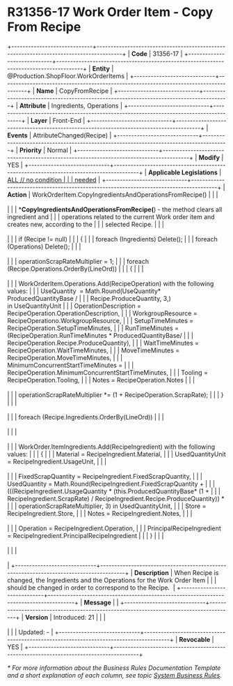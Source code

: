 ﻿---
erp.type: front-end-business-rule
erp.entity: Production.ShopFloor.WorkOrderItems
---

# R31356-17 Work Order Item  - Copy From Recipe
+-----------------------------+---------------------------------------------------------------------------------------+
| **Code**                    | 31356-17                                                                              |
+-----------------------------+---------------------------------------------------------------------------------------+
| **Entity**                  | @Production.ShopFloor.WorkOrderItems                                                  |
+-----------------------------+---------------------------------------------------------------------------------------+
| **Name**                    | CopyFromRecipe                                                                        |
+-----------------------------+---------------------------------------------------------------------------------------+
| **Attribute**               | Ingredients, Operations                                                               |
+-----------------------------+---------------------------------------------------------------------------------------+
| **Layer**                   | Front-End                                                                             |
+-----------------------------+---------------------------------------------------------------------------------------+
| **Events**                  | AttributeChanged(Recipe)                                                              |
+-----------------------------+---------------------------------------------------------------------------------------+
| **Priority**                | Normal                                                                                |
+-----------------------------+---------------------------------------------------------------------------------------+
| **Modify**                  | YES                                                                                   |
+-----------------------------+---------------------------------------------------------------------------------------+
| **Applicable Legislations** | [ALL // no condition                                                                  |
|                             | needed](xref:applicable-legislations)                                                 |
+-----------------------------+---------------------------------------------------------------------------------------+
| **Action**                  | WorkOrderItem.CopyIngredientsAndOperationsFromRecipe()                                |
|                             | <br/><br/>                                                                            |
|                             | \***CopyIngredientsAndOperationsFromRecipe(**) - the method clears all ingredient and |
|                             | operations related to the current Work order item and creates new, according to the   |
|                             | selected Recipe.                                                                      |
|                             | <br/><br/>                                                                            |
|                             | if (Recipe != null)                                                                   |
|                             | {                                                                                     |
|                             | foreach (Ingredients) Delete();                                                       |
|                             | foreach (Operations) Delete();                                                        |
|                             | <br/><br/>                                                                            |
|                             | operationScrapRateMultiplier = 1;                                                     |
|                             | foreach (Recipe.Operations.OrderBy(LineOrd))                                          |
|                             | {                                                                                     |
|                             | <br/><br/>                                                                            |
|                             | WorkOrderItem.Operations.Add(RecipeOperation) with the following values:              |
|                             | UseQuantity  = Math.Round(UseQuantity\* ProducedQuantityBase /                        |
|                             | Recipe.ProduceQuantity, 3,) in UseQuantityUnit                                        |
|                             | OperationDescription = RecipeOperation.OperationDescription,                          |
|                             | WorkgroupResource = RecipeOperationo.WorkgroupResource,                               |
|                             | SetupTimeMinutes = RecipeOperation.SetupTimeMinutes,                                  |
|                             | RunTimeMinutes =(RecipeOperation.RunTimeMinutes \* ProducedQuantityBase/              |
|                             | RecipeOperation.Recipe.ProduceQuantity),                                              |
|                             | WaitTimeMinutes = RecipeOperation.WaitTimeMinutes,                                    |
|                             | MoveTimeMinutes = RecipeOperation.MoveTimeMinutes,                                    |
|                             | MinimumConcurrentStartTimeMinutes =                                                   |
|                             | RecipeOperation.MinimumConcurrentStartTimeMinutes,                                    |
|                             | Tooling = RecipeOperation.Tooling,                                                    |
|                             | Notes = RecipeOperation.Notes                                                         |
|                             | <br/><br/>                                                                            |
|                             | operationScrapRateMultiplier \*= (1 + RecipeOperation.ScrapRate);                     |
|                             | }                                                                                     |
|                             | <br/><br/>                                                                            |
|                             | foreach (Recipe.Ingredients.OrderBy(LineOrd))                                         |
|                             | <br/><br/>                                                                            |
|                             | <br/><br/>                                                                            |
|                             | WorkOrder.ItemIngredients.Add(RecipeIngredient) with the following values:            |
|                             | {                                                                                     |
|                             | Material = RecipeIngredient.Material,                                                 |
|                             | UsedQuantityUnit = RecipeIngredient.UsageUnit,                                        |
|                             | <br/><br/>                                                                            |
|                             | FixedScrapQuantity = RecipeIngredient.FixedScrapQuantity,                             |
|                             | UsedQuantity = Math.Round(RecipeIngredient.FixedScrapQuantity +                       |
|                             | (((RecipeIngredient.UsageQuantity \* (this.ProducedQuantityBase\* (1 +                |
|                             | RecipeIngredient.ScrapRate) / RecipeIngredient.Recipe.ProduceQuantity)) \*            |
|                             | operationScrapRateMultiplier, 3) in UsedQuantityUnit,                                 |
|                             | Store = RecipeIngredient.Store,                                                       |
|                             | Notes = RecipeIngredient.Notes,                                                       |
|                             | <br/><br/>                                                                            |
|                             | Operation = RecipeIngredient.Operation,                                               |
|                             | PrincipalRecipeIngredient = RecipeIngredient.PrincipalRecipeIngredient                |
|                             | }                                                                                     |
|                             | <br/><br/>                                                                            |
|                             | <br/><br/>                                                                            |
+-----------------------------+---------------------------------------------------------------------------------------+
| **Description**             | When Recipe is changed, the Ingredients and the Operations for the Work Order Item    |
|                             | should be changed in order to correspond to the Recipe.                               |
+-----------------------------+---------------------------------------------------------------------------------------+
| **Message**                 |                                                                                       |
+-----------------------------+---------------------------------------------------------------------------------------+
| **Version**                 | Introduced: 21                                                                        |
|                             | <br/><br/>                                                                            |
|                             | Updated: -                                                                            |
+-----------------------------+---------------------------------------------------------------------------------------+
| **Revocable**               | YES                                                                                   |
+-----------------------------+---------------------------------------------------------------------------------------+

*\* For more information about the Business Rules Documentation Template and a short explanation of each column, see
topic [System Business Rules](../templates/template-description-system-business-rules.md).*
